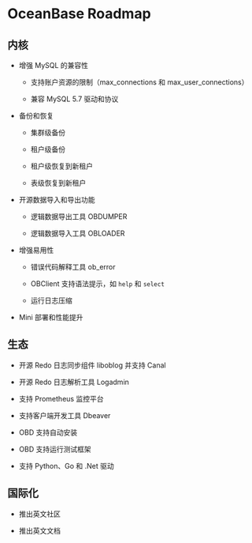 OceanBase Roadmap 
======================================



内核 
-----------------------

* 增强 MySQL 的兼容性

  * 支持账户资源的限制（max_connections 和 max_user_connections）

    
  
  * 兼容 MySQL 5.7 驱动和协议

    
  

  

* 备份和恢复

  * 集群级备份

    
  
  * 租户级备份

    
  
  * 租户级恢复到新租户

    
  
  * 表级恢复到新租户

    
  

  

* 开源数据导入和导出功能

  * 逻辑数据导出工具 OBDUMPER

    
  
  * 逻辑数据导入工具 OBLOADER

    
  

  

* 增强易用性

  * 错误代码解释工具 ob_error

    
  
  * OBClient 支持语法提示，如 `help` 和 `select`

    
  
  * 运行日志压缩

    
  

  

* Mini 部署和性能提升

  




生态 
-----------------------

* 开源 Redo 日志同步组件 liboblog 并支持 Canal

  

* 开源 Redo 日志解析工具 Logadmin

  

* 支持 Prometheus 监控平台

  

* 支持客户端开发工具 Dbeaver

  

* OBD 支持自动安装

  

* OBD 支持运行测试框架

  

* 支持 Python、Go 和 .Net 驱动

  




国际化 
------------------------

* 推出英文社区

  

* 推出英文文档




